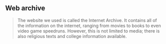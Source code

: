 ## Web archive
> The website we used is called the Internet Archive. It contains all of the information on the internet, ranging from movies to books to even video game speedruns. However, this is not limited to media; there is also religious texts and college information available.
